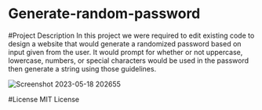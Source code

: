 # Generate-random-password

#Project Description
  In this project we were required to edit existing code to design a website that would generate a randomized password based on input given from the user. It would prompt for whether or not uppercase, lowercase, numbers, or special characters would be used in the password then generate a string using those guidelines.
  
  ![Screenshot 2023-05-18 202655](https://github.com/artorrias/Generate-random-password/assets/130417012/5b0e9198-c010-48f3-a1ae-cbd270fe2721)
  
#License
  MIT License
